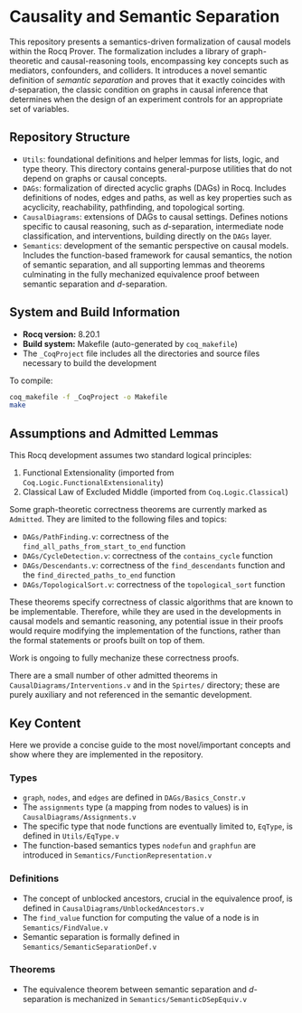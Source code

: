 
# Causality and Semantic Separation

This repository presents a semantics-driven formalization of causal models within the Rocq Prover. The
 formalization includes a library of graph-theoretic and causal-reasoning tools, 
encompassing key concepts such as mediators, confounders, and colliders.
 It introduces a novel semantic definition of _semantic separation_ and proves that it
 exactly coincides with _d_-separation, the classic condition on graphs in causal inference
 that determines when the design of an experiment controls for an appropriate set of variables.

## Repository Structure
- `Utils`: foundational definitions and helper lemmas for lists, logic, and type theory. 
   This directory contains general-purpose utilities that do not depend on graphs or causal concepts.
- `DAGs`: formalization of directed acyclic graphs (DAGs) in Rocq. Includes definitions of nodes, edges
   and paths, as well as key properties such as acyclicity, reachability, pathfinding, and topological
   sorting.
- `CausalDiagrams`: extensions of DAGs to causal settings. Defines notions specific to causal 
reasoning, such as _d_-separation, intermediate node classification, and interventions, building directly on the `DAGs` layer.
- `Semantics`: development of the semantic perspective on causal models. Includes the function-based
framework for causal semantics, the notion of semantic separation, and all supporting lemmas and 
theorems culminating in the fully mechanized equivalence proof between semantic separation and
_d_-separation.


## System and Build Information
- **Rocq version:** 8.20.1
- **Build system:** Makefile (auto-generated by `coq_makefile`)
- The `_CoqProject` file includes all the directories and source files necessary to build the development

To compile:

```bash
coq_makefile -f _CoqProject -o Makefile
make
```

## Assumptions and Admitted Lemmas
This Rocq development assumes two standard logical principles:
1. Functional Extensionality (imported from `Coq.Logic.FunctionalExtensionality`)
2. Classical Law of Excluded Middle (imported from `Coq.Logic.Classical`)

Some graph-theoretic correctness theorems are currently marked as `Admitted`.
They are limited to the following files and topics:
- `DAGs/PathFinding.v`: correctness of the `find_all_paths_from_start_to_end` function
- `DAGs/CycleDetection.v`: correctness of the `contains_cycle` function
- `DAGs/Descendants.v`: correctness of the `find_descendants` function and the `find_directed_paths_to_end` function
- `DAGs/TopologicalSort.v`: correctness of the `topological_sort` function

These theorems specify correctness of classic algorithms that are known to be implementable.
Therefore, while they are used in the developments in causal models and semantic reasoning,
any potential issue in their proofs would require modifying the implementation of the functions,
rather than the formal statements or proofs built on top of them.

Work is ongoing to fully mechanize these correctness proofs.

There are a small number of other admitted theorems in `CausalDiagrams/Interventions.v` and in the `Spirtes/` directory; these are purely auxiliary and not referenced in the semantic development.


## Key Content
Here we provide a concise guide to the most novel/important concepts and show where they are implemented in the repository.

### Types
- `graph`, `nodes`, and `edges` are defined in `DAGs/Basics_Constr.v`
- The `assignments` type (a mapping from nodes to values) is in `CausalDiagrams/Assignments.v`
- The specific type that node functions are eventually limited to, `EqType`, is defined in `Utils/EqType.v`
- The function-based semantics types `nodefun` and `graphfun` are introduced in `Semantics/FunctionRepresentation.v`

### Definitions
- The concept of unblocked ancestors, crucial in the equivalence proof, is defined in `CausalDiagrams/UnblockedAncestors.v`
- The `find_value` function for computing the value of a node is in `Semantics/FindValue.v`
- Semantic separation is formally defined in `Semantics/SemanticSeparationDef.v`

### Theorems
- The equivalence theorem between semantic separation and _d_-separation is mechanized in `Semantics/SemanticDSepEquiv.v`

